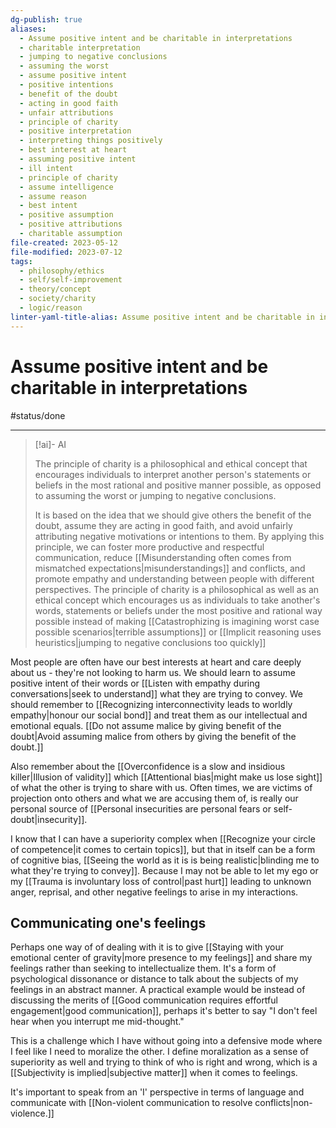 ```yaml
---
dg-publish: true
aliases:
  - Assume positive intent and be charitable in interpretations
  - charitable interpretation
  - jumping to negative conclusions
  - assuming the worst
  - assume positive intent
  - positive intentions
  - benefit of the doubt
  - acting in good faith
  - unfair attributions
  - principle of charity
  - positive interpretation
  - interpreting things positively
  - best interest at heart
  - assuming positive intent
  - ill intent
  - principle of charity
  - assume intelligence
  - assume reason
  - best intent
  - positive assumption
  - positive attributions
  - charitable assumption
file-created: 2023-05-12
file-modified: 2023-07-12
tags:
  - philosophy/ethics
  - self/self-improvement
  - theory/concept
  - society/charity
  - logic/reason
linter-yaml-title-alias: Assume positive intent and be charitable in interpretations
---
```


# Assume positive intent and be charitable in interpretations

#status/done

---

> [!ai]- AI
>
> The principle of charity is a philosophical and ethical concept that encourages individuals to interpret another person's statements or beliefs in the most rational and positive manner possible, as opposed to assuming the worst or jumping to negative conclusions.
>
> It is based on the idea that we should give others the benefit of the doubt, assume they are acting in good faith, and avoid unfairly attributing negative motivations or intentions to them. By applying this principle, we can foster more productive and respectful communication, reduce [[Misunderstanding often comes from mismatched expectations|misunderstandings]] and conflicts, and promote empathy and understanding between people with different perspectives.
The principle of charity is a philosophical as well as an ethical concept which encourages us as individuals to take another's words, statements or beliefs under the most positive and rational way possible instead of making [[Catastrophizing is imagining worst case possible scenarios|terrible assumptions]] or [[Implicit reasoning uses heuristics|jumping to negative conclusions too quickly]]

Most people are often have our best interests at heart and care deeply about us - they're not looking to harm us. We should learn to assume positive intent of their words or [[Listen with empathy during conversations|seek to understand]] what they are trying to convey. We should remember to [[Recognizing interconnectivity leads to worldly empathy|honour our social bond]] and treat them as our intellectual and emotional equals. [[Do not assume malice by giving benefit of the doubt|Avoid assuming malice from others by giving the benefit of the doubt.]]

Also remember about the [[Overconfidence is a slow and insidious killer|Illusion of validity]] which [[Attentional bias|might make us lose sight]] of what the other is trying to share with us. Often times, we are victims of projection onto others and what we are accusing them of, is really our personal source of [[Personal insecurities are personal fears or self-doubt|insecurity]].

I know that I can have a superiority complex when [[Recognize your circle of competence|it comes to certain topics]], but that in itself can be a form of cognitive bias, [[Seeing the world as it is is being realistic|blinding me to what they're trying to convey]]. Because I may not be able to let my ego or my [[Trauma is involuntary loss of control|past hurt]] leading to unknown anger, reprisal, and other negative feelings to arise in my interactions.

## Communicating one's feelings 

Perhaps one way of of dealing with it is to give [[Staying with your emotional center of gravity|more presence to my feelings]] and share my feelings rather than seeking to intellectualize them. It's a form of psychological dissonance or distance to talk about the subjects of my feelings in an abstract manner. A practical example would be instead of discussing the merits of [[Good communication requires effortful engagement|good communication]], perhaps it's better to say "I don't feel hear when you interrupt me mid-thought."

This is a challenge which I have without going into a defensive mode where I feel like I need to moralize the other. I define moralization as a sense of superiority as well and trying to think of who is right and wrong, which is a [[Subjectivity is implied|subjective matter]] when it comes to feelings.

It's important to speak from an 'I' perspective in terms of language and communicate with [[Non-violent communication to resolve conflicts|non-violence.]]


